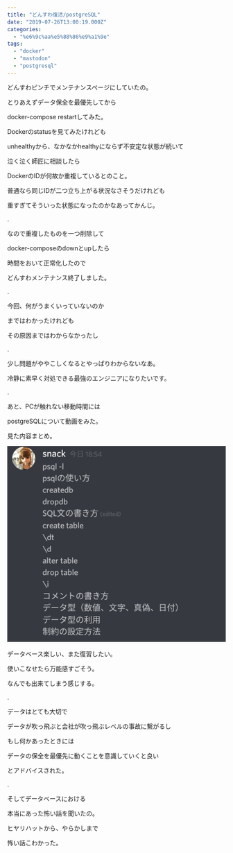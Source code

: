 ```yaml
---
title: "どんすわ復活/postgreSQL"
date: "2019-07-26T13:00:19.000Z"
categories: 
  - "%e6%9c%aa%e5%88%86%e9%a1%9e"
tags: 
  - "docker"
  - "mastodon"
  - "postgresql"
---
```


どんすわピンチでメンテナンスページにしていたの。

とりあえずデータ保全を最優先してから

docker-compose restartしてみた。

Dockerのstatusを見てみたけれども

unhealthyから、なかなかhealthyにならず不安定な状態が続いて

泣く泣く師匠に相談したら

DockerのIDが何故か重複しているとのこと。

普通なら同じIDが二つ立ち上がる状況なさそうだけれども

重すぎてそういった状態になったのかなあってかんじ。

.

なので重複したものを一つ削除して

docker-composeのdownとupしたら

時間をおいて正常化したので

どんすわメンテナンス終了しました。

.

今回、何がうまくいっていないのか

まではわかったけれども

その原因まではわからなかったし

.

少し問題がややこしくなるとやっぱりわからないなあ。

冷静に素早く対処できる最強のエンジニアになりたいです。

.

あと、PCが触れない移動時間には

postgreSQLについて動画をみた。

見た内容まとめ。

![](images/img_20190726_2010298290749373278470711.jpg)

データベース楽しい、また復習したい。

使いこなせたら万能感すごそう。

なんでも出来てしまう感じする。

.

データはとても大切で

データが吹っ飛ぶと会社が吹っ飛ぶレベルの事故に繋がるし

もし何かあったときには

データの保全を最優先に動くことを意識していくと良い

とアドバイスされた。

.

そしてデータベースにおける

本当にあった怖い話を聞いたの。

ヒヤリハットから、やらかしまで

怖い話こわかった。
